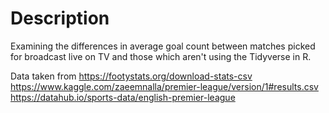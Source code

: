 # Description
Examining the differences in average goal count between matches picked for broadcast live on TV and those which aren't using the Tidyverse in R.

Data taken from https://footystats.org/download-stats-csv
https://www.kaggle.com/zaeemnalla/premier-league/version/1#results.csv
https://datahub.io/sports-data/english-premier-league